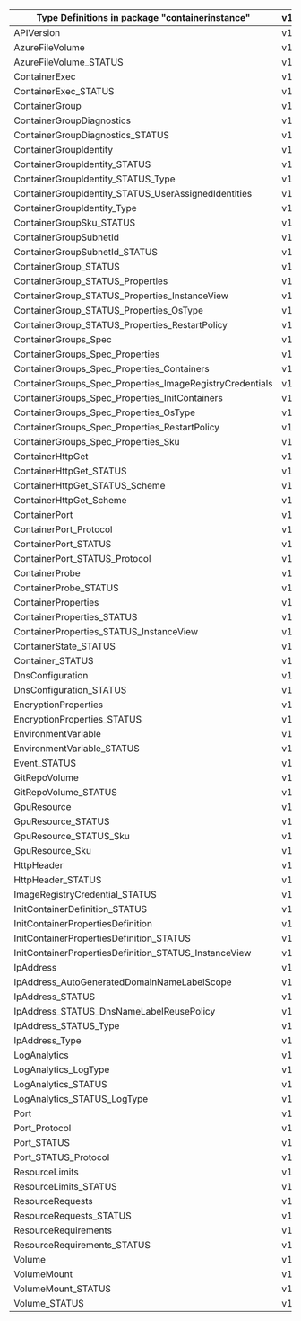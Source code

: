 | Type Definitions in package "containerinstance"          | v1beta20211001 |
|----------------------------------------------------------|----------------|
| APIVersion                                               | v1beta20211001 |
| AzureFileVolume                                          | v1beta20211001 |
| AzureFileVolume_STATUS                                   | v1beta20211001 |
| ContainerExec                                            | v1beta20211001 |
| ContainerExec_STATUS                                     | v1beta20211001 |
| ContainerGroup                                           | v1beta20211001 |
| ContainerGroupDiagnostics                                | v1beta20211001 |
| ContainerGroupDiagnostics_STATUS                         | v1beta20211001 |
| ContainerGroupIdentity                                   | v1beta20211001 |
| ContainerGroupIdentity_STATUS                            | v1beta20211001 |
| ContainerGroupIdentity_STATUS_Type                       | v1beta20211001 |
| ContainerGroupIdentity_STATUS_UserAssignedIdentities     | v1beta20211001 |
| ContainerGroupIdentity_Type                              | v1beta20211001 |
| ContainerGroupSku_STATUS                                 | v1beta20211001 |
| ContainerGroupSubnetId                                   | v1beta20211001 |
| ContainerGroupSubnetId_STATUS                            | v1beta20211001 |
| ContainerGroup_STATUS                                    | v1beta20211001 |
| ContainerGroup_STATUS_Properties                         | v1beta20211001 |
| ContainerGroup_STATUS_Properties_InstanceView            | v1beta20211001 |
| ContainerGroup_STATUS_Properties_OsType                  | v1beta20211001 |
| ContainerGroup_STATUS_Properties_RestartPolicy           | v1beta20211001 |
| ContainerGroups_Spec                                     | v1beta20211001 |
| ContainerGroups_Spec_Properties                          | v1beta20211001 |
| ContainerGroups_Spec_Properties_Containers               | v1beta20211001 |
| ContainerGroups_Spec_Properties_ImageRegistryCredentials | v1beta20211001 |
| ContainerGroups_Spec_Properties_InitContainers           | v1beta20211001 |
| ContainerGroups_Spec_Properties_OsType                   | v1beta20211001 |
| ContainerGroups_Spec_Properties_RestartPolicy            | v1beta20211001 |
| ContainerGroups_Spec_Properties_Sku                      | v1beta20211001 |
| ContainerHttpGet                                         | v1beta20211001 |
| ContainerHttpGet_STATUS                                  | v1beta20211001 |
| ContainerHttpGet_STATUS_Scheme                           | v1beta20211001 |
| ContainerHttpGet_Scheme                                  | v1beta20211001 |
| ContainerPort                                            | v1beta20211001 |
| ContainerPort_Protocol                                   | v1beta20211001 |
| ContainerPort_STATUS                                     | v1beta20211001 |
| ContainerPort_STATUS_Protocol                            | v1beta20211001 |
| ContainerProbe                                           | v1beta20211001 |
| ContainerProbe_STATUS                                    | v1beta20211001 |
| ContainerProperties                                      | v1beta20211001 |
| ContainerProperties_STATUS                               | v1beta20211001 |
| ContainerProperties_STATUS_InstanceView                  | v1beta20211001 |
| ContainerState_STATUS                                    | v1beta20211001 |
| Container_STATUS                                         | v1beta20211001 |
| DnsConfiguration                                         | v1beta20211001 |
| DnsConfiguration_STATUS                                  | v1beta20211001 |
| EncryptionProperties                                     | v1beta20211001 |
| EncryptionProperties_STATUS                              | v1beta20211001 |
| EnvironmentVariable                                      | v1beta20211001 |
| EnvironmentVariable_STATUS                               | v1beta20211001 |
| Event_STATUS                                             | v1beta20211001 |
| GitRepoVolume                                            | v1beta20211001 |
| GitRepoVolume_STATUS                                     | v1beta20211001 |
| GpuResource                                              | v1beta20211001 |
| GpuResource_STATUS                                       | v1beta20211001 |
| GpuResource_STATUS_Sku                                   | v1beta20211001 |
| GpuResource_Sku                                          | v1beta20211001 |
| HttpHeader                                               | v1beta20211001 |
| HttpHeader_STATUS                                        | v1beta20211001 |
| ImageRegistryCredential_STATUS                           | v1beta20211001 |
| InitContainerDefinition_STATUS                           | v1beta20211001 |
| InitContainerPropertiesDefinition                        | v1beta20211001 |
| InitContainerPropertiesDefinition_STATUS                 | v1beta20211001 |
| InitContainerPropertiesDefinition_STATUS_InstanceView    | v1beta20211001 |
| IpAddress                                                | v1beta20211001 |
| IpAddress_AutoGeneratedDomainNameLabelScope              | v1beta20211001 |
| IpAddress_STATUS                                         | v1beta20211001 |
| IpAddress_STATUS_DnsNameLabelReusePolicy                 | v1beta20211001 |
| IpAddress_STATUS_Type                                    | v1beta20211001 |
| IpAddress_Type                                           | v1beta20211001 |
| LogAnalytics                                             | v1beta20211001 |
| LogAnalytics_LogType                                     | v1beta20211001 |
| LogAnalytics_STATUS                                      | v1beta20211001 |
| LogAnalytics_STATUS_LogType                              | v1beta20211001 |
| Port                                                     | v1beta20211001 |
| Port_Protocol                                            | v1beta20211001 |
| Port_STATUS                                              | v1beta20211001 |
| Port_STATUS_Protocol                                     | v1beta20211001 |
| ResourceLimits                                           | v1beta20211001 |
| ResourceLimits_STATUS                                    | v1beta20211001 |
| ResourceRequests                                         | v1beta20211001 |
| ResourceRequests_STATUS                                  | v1beta20211001 |
| ResourceRequirements                                     | v1beta20211001 |
| ResourceRequirements_STATUS                              | v1beta20211001 |
| Volume                                                   | v1beta20211001 |
| VolumeMount                                              | v1beta20211001 |
| VolumeMount_STATUS                                       | v1beta20211001 |
| Volume_STATUS                                            | v1beta20211001 |
